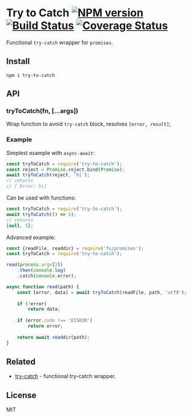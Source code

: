 # Try to Catch [![NPM version][NPMIMGURL]][NPMURL] [![Build Status][BuildStatusIMGURL]][BuildStatusURL] [![Coverage Status][CoverageIMGURL]][CoverageURL]

[NPMIMGURL]: https://img.shields.io/npm/v/try-to-catch.svg?style=flat&longCache=true
[NPMURL]: https://npmjs.org/package/try-to-catch "npm"
[CoverageURL]: https://coveralls.io/github/coderaiser/try-to-catch?branch=master
[CoverageIMGURL]: https://coveralls.io/repos/coderaiser/try-to-catch/badge.svg?branch=master&service=github
[BuildStatusURL]: https://github.com/coderaiser/putout/actions?query=workflow%3A%22Node+CI%22 "Build Status"
[BuildStatusIMGURL]: https://github.com/coderaiser/putout/workflows/Node%20CI/badge.svg

Functional `try-catch` wrapper for `promises`.

## Install

```
npm i try-to-catch
```

## API

### tryToCatch(fn, [...args])

Wrap function to avoid `try-catch` block, resolves `[error, result]`;

### Example

Simplest example with `async-await`:

```js
const tryToCatch = require('try-to-catch');
const reject = Promise.reject.bind(Promise);
await tryToCatch(reject, 'hi');
// returns
// [ Error: hi]
```

Can be used with functions:

```js
const tryToCatch = require('try-to-catch');
await tryToCatch(() => 5);
// returns
[null, 5];
```

Advanced example:

```js
const {readFile, readdir} = require('fs/promises');
const tryToCatch = require('try-to-catch');

read(process.argv[2])
    .then(console.log)
    .catch(console.error);

async function read(path) {
    const [error, data] = await tryToCatch(readFile, path, 'utf8');
    
    if (!error)
        return data;
    
    if (error.code !== 'EISDIR')
        return error;
    
    return await readdir(path);
}
```

## Related

- [try-catch](https://github.com/coderaiser/try-catch "try-catch") - functional try-catch wrapper.

## License

MIT
